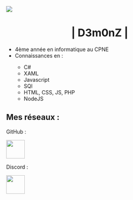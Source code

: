 <!--<a href="https://discord.io/LosD3m0nZ"><img alt="Discord Status" src="https://discord.com/api/guilds/971853567658950676/widget.png"></a>-->
<img src="https://media.discordapp.net/attachments/971853569814822930/1004379356430344213/projet_demonz.png">
<h1 align="center">| D3m0nZ |</h1>

<ul>
  <li>4ème année en informatique au CPNE</li>
  <li>Connaissances en : </li>
  <ul>
    <li>C#</li>
    <li>XAML</li>
    <li>Javascript</li>
    <li>SQl</li>
    <li>HTML, CSS, JS, PHP</li>
    <li>NodeJS</li>
  </ul>
</ul>

<h2>Mes réseaux :</h2>
<p>GitHub : </p>
<a href="https://github.com/IceFirst"><img src="https://img.icons8.com/fluency/48/000000/github.png" width="50"></a>
<p>Discord :</p>
<a href="https://discordapp.com/users/509681914748338176"><img src="https://www.svgrepo.com/show/353655/discord-icon.svg" width="50"></a>
